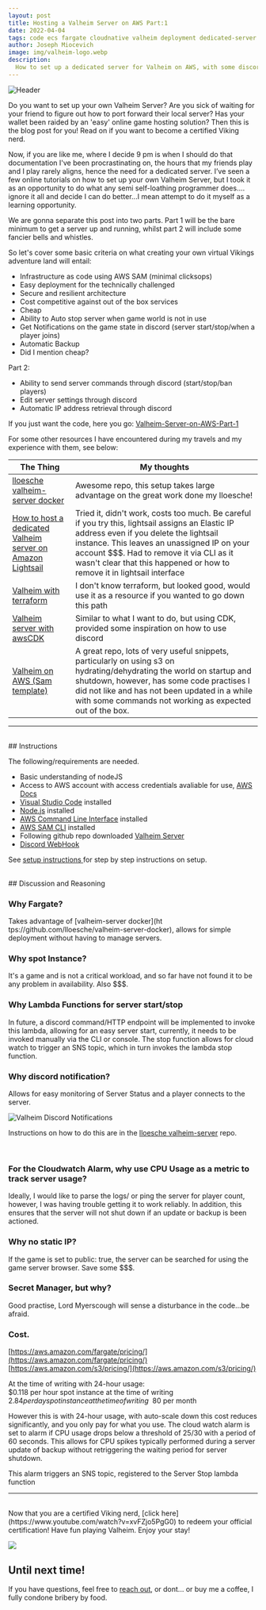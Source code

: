 ```yaml
---
layout: post
title: Hosting a Valheim Server on AWS Part:1
date: 2022-04-04
tags: code ecs fargate cloudnative valheim deployment dedicated-server devops gaming aws
author: Joseph Miocevich
image: img/valheim-logo.webp
description:
  How to set up a dedicated server for Valheim on AWS, with some discord notifications
---
```


![Header](/img/valheim-logo.webp)

Do you want to set up your own Valheim Server? Are you sick of waiting for your friend to figure out how to port forward their local server? Has your wallet been raided by an 'easy' online game hosting solution? Then this is the blog post for you! Read on if you want to become a certified Viking nerd.

Now, if you are like me, where I decide 9 pm is when I should do that documentation I've been procrastinating on, the hours that my friends play and I play rarely aligns, hence the need for a dedicated server. I’ve seen a few online tutorials on how to set up your own Valheim Server, but I took it as an opportunity to do what any semi self-loathing programmer does.... ignore it all and decide I can do better...I mean attempt to do it myself as a learning opportunity.

We are gonna separate this post into two parts. Part 1 will be the bare minimum to get a server up and running, whilst part 2 will include some fancier bells and whistles.

So let's cover some basic criteria on what creating your own virtual Vikings adventure land will entail:

- Infrastructure as code using AWS SAM (minimal clicksops)
- Easy deployment for the technically challenged
- Secure and resilient architecture
- Cost competitive against out of the box services
- Cheap
- Ability to Auto stop server when game world is not in use
- Get Notifications on the game state in discord (server start/stop/when a player joins)
- Automatic Backup
- Did I mention cheap?

Part 2:
- Ability to send server commands through discord (start/stop/ban players)
- Edit server settings through discord
- Automatic IP address retrieval through discord

If you just want the code, here you go: [ Valheim-Server-on-AWS-Part-1 ](https://github.com/JMiocevich/Valheim-Server-on-AWS-Part-1)

For some other resources I have encountered during my travels and my experience with them, see below:

| The Thing                                                                                                                                           | My thoughts                                                                                                                                                                                                                                                                                       |
| --------------------------------------------------------------------------------------------------------------------------------------------------- | ------------------------------------------------------------------------------------------------------------------------------------------------------------------------------------------------------------------------------------------------------------------------------------------------- |
| [ lloesche valheim-server docker ](https://github.com/lloesche/valheim-server-docker)                                                                 | Awesome repo, this setup takes large advantage on the great work done my lloesche!                                                                                                                                                                                                                     |
| [ How to host a dedicated Valheim server on  Amazon Lightsail ](https://aws.amazon.com/getting-started/hands-on/valheim-on-aws/)                      | Tried it, didn't work, costs too much. Be careful if you try this, lightsail assigns an Elastic IP address even if you delete the lightsail instance. This leaves an unassigned IP on your account $$$. Had to remove it via CLI as it wasn't clear that this happened or how to remove it in lightsail interface |
| [ Valheim with terraform ](https://github.com/wahlfeld/valheim-on-aws)                                                                               | I don't know terraform, but looked good, would use it as a resource if you wanted to go down this path                                                                                                                                                                                             |
| [ Valheim server with awsCDK ](https://briancaffey.github.io/2021/03/18/on-demand-dedicated-serverless-valheim-server-with-cdk-discrod-interactions/) | Similar to what I want to do, but using CDK, provided some inspiration on how to use discord                                                                                                                                                                                                      |
| [ Valheim on AWS (Sam template) ](https://github.com/pwmcintyre/valheim-aws)                                                                          | A great repo, lots of very useful snippets, particularly on using s3 on hydrating/dehydrating the world on startup and shutdown, however, has some code practises I did not like and has not been updated in a while with some commands not working as expected out of the box.                                                                                                         |

***
<br/>
## Instructions

The following/requirements are needed.
- Basic understanding of nodeJS
- Access to AWS account with access credentials avaliable for use,  [AWS Docs](https://docs.aws.amazon.com/cli/latest/userguide/cli-configure-files.html)
- [Visual Studio Code](https://code.visualstudio.com) installed
- [Node.js](https://nodejs.org/en/download/) installed
- [AWS Command Line Interface](https://aws.amazon.com/cli/) installed
- [AWS SAM CLI](https://docs.aws.amazon.com/serverless-application-model/latest/developerguide/serverless-sam-cli-install.html) installed
- Following github repo downloaded [Valheim Server](https://github.com/JMiocevich/valheim_server_aws_ts)
- [Discord WebHook](https://support.discord.com/hc/en-us/articles/228383668-Intro-to-Webhooks)

See [ setup instructions ](https://github.com/JMiocevich/Valheim-Server-on-AWS-Part-1/blob/main/README.md) for step by step instructions on setup.



<br/>
## Discussion and Reasoning

### Why Fargate?
Takes advantage of [valheim-server docker](ht
tps://github.com/lloesche/valheim-server-docker), allows for simple deployment without having to manage servers.

### Why spot Instance?
It's a game and is not a critical workload, and so far have not found it to be any problem in availability. Also $$$.

### Why Lambda Functions for server start/stop
In future, a discord command/HTTP endpoint will be implemented to invoke this lambda, allowing for an easy server start, currently, it needs to be invoked manually via the CLI or console. The stop function allows for cloud watch to trigger an SNS topic, which in turn invokes the lambda stop function.


### Why discord notification?
Allows for easy monitoring of Server Status and a player connects to the server.

![Valheim Discord Notifications](/img/valheim_discord.png)
<br/>

Instructions on how to do this are in the [ lloesche valheim-server](https://github.com/lloesche/valheim-server-docker) repo.

<br/>

### For the Cloudwatch Alarm, why use CPU Usage as a metric to track server usage?
Ideally, I would like to parse the logs/ or ping the server for player count, however, I was having trouble getting it to work reliably. In addition, this ensures that the server will not shut down if an update or backup is been actioned. 

### Why no static IP?
If the game is set to public: true, the server can be searched for using the game server browser. Save some $$$.

### Secret Manager, but why?
Good practise, Lord Myerscough will sense a disturbance in the code...be afraid.


### Cost. 
[https://aws.amazon.com/fargate/pricing/](https://aws.amazon.com/fargate/pricing/) \
[https://aws.amazon.com/s3/pricing/](https://aws.amazon.com/s3/pricing/) 


At the time of writing with 24-hour usage: \
$0.118 per hour spot instance at the time of writing \
$2.84 per day spot instance at the time of writing \
~$80 per month 

However this is with 24-hour usage, with auto-scale down this cost reduces significantly, and you only pay for what you use. The cloud watch alarm is set to alarm if CPU usage drops below a threshold of 25/30 with a period of 60 seconds.
This allows for CPU spikes typically performed during a server update of backup without retriggering the waiting period for server shutdown.


This alarm triggers an SNS topic, registered to the Server Stop lambda function
<br/>

***

<br/>
Now that you are a certified Viking nerd, [click here](https://www.youtube.com/watch?v=xvFZjo5PgG0) to redeem your official certification! Have fun playing Valheim. Enjoy your stay!

![](/img/valheim-image2.webp)


Until next time!
---

If you have questions, feel free to [reach out](contact@mechanicalrock.io), or dont... or buy me a coffee, I fully condone bribery by food.


